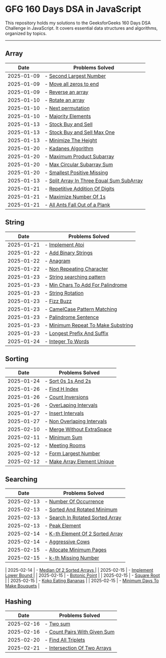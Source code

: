 # GFG 160 Days DSA in JavaScript

This repository holds my solutions to the GeeksforGeeks 160 Days DSA Challenge in JavaScript. It covers essential data structures and algorithms, organized by topics.

---

## **Array**

| Date       | Problems Solved                                                                                           |
| ---------- | --------------------------------------------------------------------------------------------------------- |
| 2025-01-09 | - [Second Largest Number](./Arrays/secondlargestNumber.js)                                                |
| 2025-01-09 | - [Move all zeros to end](./Arrays/moveAllZerosToEnd.js)                                                  |
| 2025-01-09 | - [Reverse an array](./Arrays/reverseAnArray.js)                                                          |
| 2025-01-10 | - [Rotate an array](./Arrays/rotateArray.js)                                                              |
| 2025-01-10 | - [Next permutation](./Arrays/nextPermutation.js)                                                         |
| 2025-01-10 | - [Majority Elements](./Arrays/majorityElements.js)                                                       |
| 2025-01-13 | - [Stock Buy and Sell](./Arrays/stockBuyandSell.js)                                                       |
| 2025-01-13 | - [Stock Buy and Sell Max One](./Arrays/stockBuyAndSellMaxOne.js)                                         |
| 2025-01-13 | - [Minimize The Height](./Arrays/MinimizeTheHeights.js)                                                   |
| 2025-01-20 | - [Kadanes Algorithm](./Arrays/kadanesAlgorithm.js)                                                       |
| 2025-01-20 | - [Maximum Product Subarray](./Arrays/maximumProductSubarray.js)                                          |
| 2025-01-20 | - [Max Circular Subarray Sum](./Arrays/maxCircularSubarraySum.js)                                         |
| 2025-01-20 | - [Smallest Positive Missing](./Arrays/smallestPositiveMissing.js)                                        |
| 2025-01-13 | - [Split Array In Three Equal Sum SubArray](./Arrays/BonusProblems/splitarrayinthreeequalsumsubarrays.js) |
| 2025-01-21 | - [Repetitive Addition Of Digits](./Arrays/BonusProblems/repetitiveAdditionOfDigits.js)                   |
| 2025-01-21 | - [Maximize Number Of 1s](./Arrays/BonusProblems/maximizeNumberOf1s.js)                                   |
| 2025-01-21 | - [All Ants Fall Out of a Plank](./Arrays/BonusProblems/lastMomentBeforeAllAntsFallOutOfaPlank.js)        |

## **String**

| Date       | Problems Solved                                                                              |
| ---------- | -------------------------------------------------------------------------------------------- |
| 2025-01-21 | - [Implement Atoi](./String/implementAtoi.js)                                                |
| 2025-01-22 | - [Add Binary Strings](./String/addBinaryStrings.js)                                         |
| 2025-01-22 | - [Anagram](./String/anagram.js)                                                             |
| 2025-01-22 | - [Non Repeating Character](./String/nonRepeatingCharacter.js)                               |
| 2025-01-23 | - [String searching pattern](./String/searchPattern.js)                                      |
| 2025-01-23 | - [Min Chars To Add For Palindrome](./String/minCharsToAddForPalindrome.js)                  |
| 2025-01-23 | - [String Rotation](./String/stringsRotationsOfEachOther.js)                                 |
| 2025-01-23 | - [Fizz Buzz](./String/BonusProblems/fizzBuzz.js)                                            |
| 2025-01-23 | - [CamelCase Pattern Matching](./String/BonusProblems/camelCasePatternMatching.js)           |
| 2025-01-23 | - [Palindrome Sentence](./String/BonusProblems/palindromeSentence.js)                        |
| 2025-01-23 | - [Minimum Repeat To Make Substring](./String/BonusProblems/minimumRepeatToMakeSubstring.js) |
| 2025-01-23 | - [Longest Prefix And Suffix](./String/BonusProblems/longestPrefixSuffix.js)                 |
| 2025-01-24 | - [Integer To Words](./String/BonusProblems/integerToWords.js)                               |

## **Sorting**

| Date       | Problems Solved                                                                  |
| ---------- | -------------------------------------------------------------------------------- |
| 2025-01-24 | - [Sort 0s 1s And 2s](./Sorting/Sort0s1sAnd2s.js)                                |
| 2025-01-26 | - [Find H Index](./Sorting/findH-Index.js)                                       |
| 2025-01-26 | - [Count Inversions](./Sorting/countInversion.js)                                |
| 2025-01-26 | - [OverLaping Intervals](./Sorting/overlappingIntervals.js)                      |
| 2025-01-27 | - [Insert Intervals](./Sorting/insertInterval.js)                                |
| 2025-01-27 | - [Non Overlaping Intervals](./Sorting/non-OverlapingIntervals.js)               |
| 2025-02-10 | - [Merge Without ExtraSpace](./Sorting/mergeWithoutExtraSpace.js)                |
| 2025-02-11 | - [Minimum Sum](./Sorting/BonusProblems/minimumSum.js)                           |
| 2025-02-12 | - [Meeting Rooms](./Sorting/BonusProblems/meetingRooms.js)                       |
| 2025-02-12 | - [Form Largest Number](./Sorting/BonusProblems/FormLargetstNumber.js)           |
| 2025-02-12 | - [Make Array Element Unique](./Sorting/BonusProblems/makeArrayElementUnique.js) |

## **Searching**

| Date       | Problems Solved                                                               |
| ---------- | ----------------------------------------------------------------------------- |
| 2025-02-13 | - [Number Of Occurrence](./Searching/numberOfOccurrence.js)                   |
| 2025-02-13 | - [Sorted And Rotated Minimum](./Searching/sortedAndRotatedMinimum.js)        |
| 2025-02-13 | - [Search In Rotated Sorted Array](./Searching/searchInRotatedSortedArray.js) |
| 2025-02-13 | - [Peak Element](./Searching/peakElement.js)                                  |
| 2025-02-14 | - [K-th Element Of 2 Sorted Array ](./Searching/k-thElementOf2SortedArray.js) |
| 2025-02-14 | - [Aggressive Cows ](./Searching/aggressiveCows.js)                           |
| 2025-02-15 | - [Allocate Minimum Pages](./Searching/allocateMinimumPages.js)               |
| 2025-02-15 | - [k-th Missing Number](./Searching/k-thMissingNumber.js)                     |

| 2025-02-14 | - [Median Of 2 Sorted Arrays ](./Searching/bonusProblem/medianOf2SortedArrays.js) |
| 2025-02-15 | - [Implement Lower Bound ](./Searching/bonusProblem/implementLowerBound.js) |
| 2025-02-15 | - [Botonic Point](./Searching/bonusProblem/botonicPoint.js) |
| 2025-02-15 | - [Square Root](./Searching/bonusProblem/squareRoot.js) |
| 2025-02-15 | - [Koko Eating Bananas](./Searching/bonusProblem/kokoEatingBananas.js) |
| 2025-02-15 | - [Minimum Days To Make Bouquets](./Searching/bonusProblem/minimumDaysMakeBouquets.js) |

## **Hashing**

| Date       | Problems Solved                                                         |
| ---------- | ----------------------------------------------------------------------- |
| 2025-02-16 | - [Two sum](./Hashing/twoSum.js)                                        |
| 2025-02-16 | - [Count Pairs With Given Sum](./Hashing/countPairsWithGivenSum.js)     |
| 2025-02-20 | - [Find All Triplets](./Hashing/findAllTriplets.js)                     |
| 2025-02-21 | - [Intersection Of Two Arrays](./Hashing/intersectionOfTwoarrays%20.js) |
